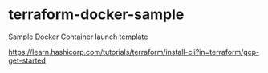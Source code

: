 # terraform-docker-sample
Sample Docker Container launch template

https://learn.hashicorp.com/tutorials/terraform/install-cli?in=terraform/gcp-get-started